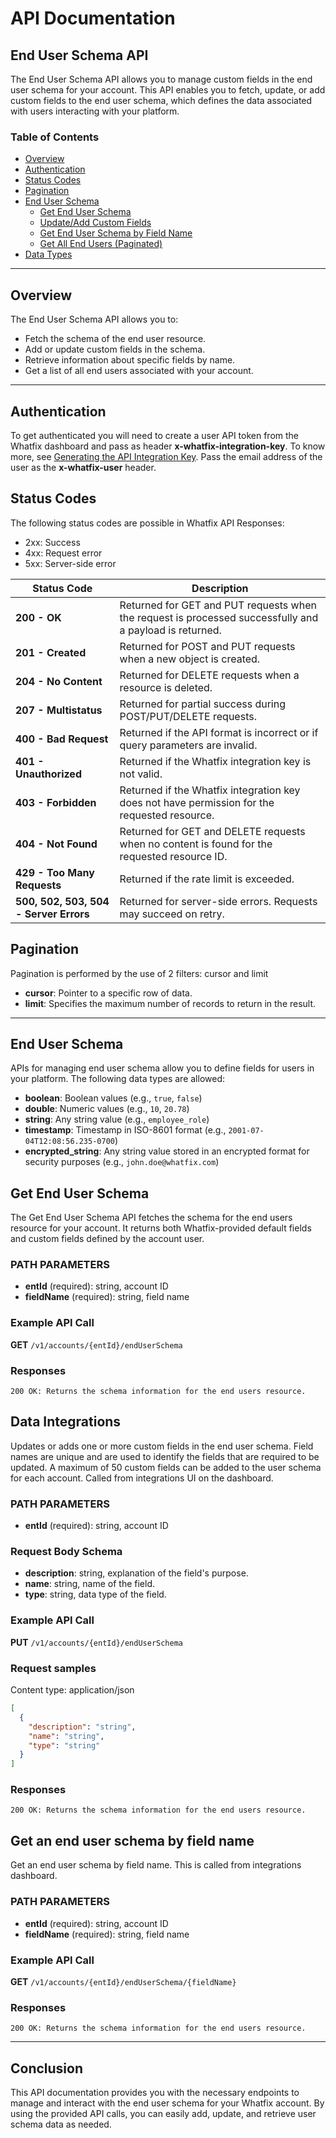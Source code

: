 # API Documentation

## End User Schema API

The End User Schema API allows you to manage custom fields in the end user schema for your account. This API enables you to fetch, update, or add custom fields to the end user schema, which defines the data associated with users interacting with your platform.

### Table of Contents
- [Overview](#overview)
- [Authentication](#authentication)
- [Status Codes](#status-codes)
- [Pagination](#pagination)
- [End User Schema](#end-user-schema)
  - [Get End User Schema](#get-end-user-schema)
  - [Update/Add Custom Fields](#updateadd-custom-fields)
  - [Get End User Schema by Field Name](#get-end-user-schema-by-field-name)
  - [Get All End Users (Paginated)](#get-all-end-users-paginated)
- [Data Types](#data-types)


---

## Overview

The End User Schema API allows you to:
- Fetch the schema of the end user resource.
- Add or update custom fields in the schema.
- Retrieve information about specific fields by name.
- Get a list of all end users associated with your account.

---

## Authentication

To get authenticated you will need to create a user API token from the Whatfix dashboard and pass as header **x-whatfix-integration-key**. To know more, see [Generating the API Integration Key](link). Pass the email address of the user as the **x-whatfix-user** header.


## Status Codes
The following status codes are possible in Whatfix API Responses:
- 2xx: Success
- 4xx: Request error
- 5xx: Server-side error

| **Status Code**               | **Description**                                                                                   |
|-------------------------------|---------------------------------------------------------------------------------------------------|
| **200 - OK**                   | Returned for GET and PUT requests when the request is processed successfully and a payload is returned. |
| **201 - Created**              | Returned for POST and PUT requests when a new object is created.                                 |
| **204 - No Content**           | Returned for DELETE requests when a resource is deleted.                                         |
| **207 - Multistatus**          | Returned for partial success during POST/PUT/DELETE requests.                                     |
| **400 - Bad Request**          | Returned if the API format is incorrect or if query parameters are invalid.                      |
| **401 - Unauthorized**         | Returned if the Whatfix integration key is not valid.                                             |
| **403 - Forbidden**            | Returned if the Whatfix integration key does not have permission for the requested resource.      |
| **404 - Not Found**            | Returned for GET and DELETE requests when no content is found for the requested resource ID.      |
| **429 - Too Many Requests**    | Returned if the rate limit is exceeded.                                                          |
| **500, 502, 503, 504 - Server Errors** | Returned for server-side errors. Requests may succeed on retry.                                    |

## Pagination
Pagination is performed by the use of 2 filters: cursor and limit
- **cursor**: Pointer to a specific row of data.
- **limit**: Specifies the maximum number of records to return in the result.
---


## End User Schema

APIs for managing end user schema allow you to define fields for users in your platform. The following data types are allowed:
- **boolean**: Boolean values (e.g., `true`, `false`)
- **double**: Numeric values (e.g., `10`, `20.78`)
- **string**: Any string value (e.g., `employee_role`)
- **timestamp**: Timestamp in ISO-8601 format (e.g., `2001-07-04T12:08:56.235-0700`)
- **encrypted_string**: Any string value stored in an encrypted format for security purposes (e.g., `john.doe@whatfix.com`)


## Get End User Schema

The Get End User Schema API fetches the schema for the end users resource for your account. It returns both Whatfix-provided default fields and custom fields defined by the account user.

### PATH PARAMETERS
- **entId** (required): string, account ID
- **fieldName** (required): string, field name

### Example API Call
**GET** ```/v1/accounts/{entId}/endUserSchema```

### Responses
```200 OK: Returns the schema information for the end users resource.```


## Data Integrations
Updates or adds one or more custom fields in the end user schema. Field names are unique and are used to identify the fields that are required to be updated. A maximum of 50 custom fields can be added to the user schema for each account. Called from integrations UI on the dashboard.

### PATH PARAMETERS
- **entId** (required): string, account ID

### Request Body Schema
- **description**: string, explanation of the field's purpose.
- **name**: string, name of the field.
- **type**: string, data type of the field.

### Example API Call
**PUT** ```/v1/accounts/{entId}/endUserSchema```

### Request samples
Content type: application/json
```json
[
  {
    "description": "string",
    "name": "string",
    "type": "string"
  }
]

```
### Responses
```200 OK: Returns the schema information for the end users resource.```


## Get an end user schema by field name
Get an end user schema by field name. This is called from integrations dashboard.

### PATH PARAMETERS
- **entId** (required): string, account ID
- **fieldName** (required): string, field name

### Example API Call
**GET** ```/v1/accounts/{entId}/endUserSchema/{fieldName}```

### Responses
```200 OK: Returns the schema information for the end users resource.```


---

## Conclusion
This API documentation provides you with the necessary endpoints to manage and interact with the end user schema for your Whatfix account. By using the provided API calls, you can easily add, update, and retrieve user schema data as needed.

